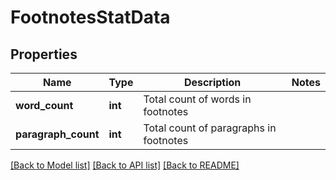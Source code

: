 # FootnotesStatData

## Properties
Name | Type | Description | Notes
------------ | ------------- | ------------- | -------------
**word_count** | **int** | Total count of words in footnotes | 
**paragraph_count** | **int** | Total count of paragraphs in footnotes | 

[[Back to Model list]](../README.md#documentation-for-models) [[Back to API list]](../README.md#documentation-for-api-endpoints) [[Back to README]](../README.md)


